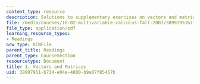 ```yaml
---
content_type: resource
description: Solutions to supplementary exercises on vectors and matrices.
file: /media/courses/18-02-multivariable-calculus-fall-2007/38997951b714e04e4800b9a07f85467b_vectr_mtrics_sol.pdf
file_type: application/pdf
learning_resource_types:
- Readings
ocw_type: OCWFile
parent_title: Readings
parent_type: CourseSection
resourcetype: Document
title: 1. Vectors and Matrices
uid: 38997951-b714-e04e-4800-b9a07f85467b
---
```

